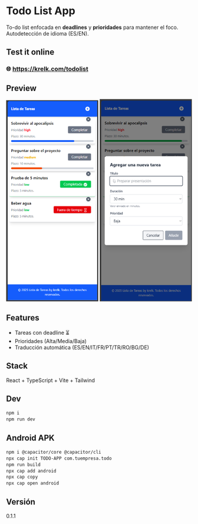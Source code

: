 # Todo List App

To-do list enfocada en **deadlines** y **prioridades** para mantener el foco.
Autodetección de idioma (ES/EN).

## Test it online

### 🌐 https://krelk.com/todolist

## Preview

<p align="center">
  <img src="screenshots/image.png" alt="Preview" width="250"/>
  <img src="screenshots/image2.png" alt="Preview" width="250"/>
</p>

## Features

- Tareas con deadline ⏳
- Prioridades (Alta/Media/Baja)
- Traducción automática (ES/EN/IT/FR/PT/TR/RO/BG/DE)

## Stack

React + TypeScript + Vite + Tailwind

## Dev

```bash
npm i
npm run dev
```

## Android APK

```bash
npm i @capacitor/core @capacitor/cli
npx cap init TODO-APP com.tuempresa.todo
npm run build
npx cap add android
npx cap copy
npx cap open android
```

## Versión

0.1.1
